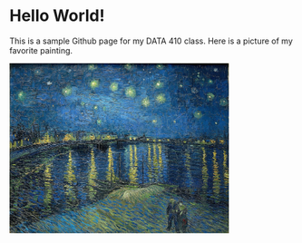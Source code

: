 # Hello World!

This is a sample Github page for my DATA 410 class. Here is a picture of my favorite painting.

<img src="Starry_Night_Over_the_Rhone.jpg" width="387" height="300" alt="hi" class="inline"/>
